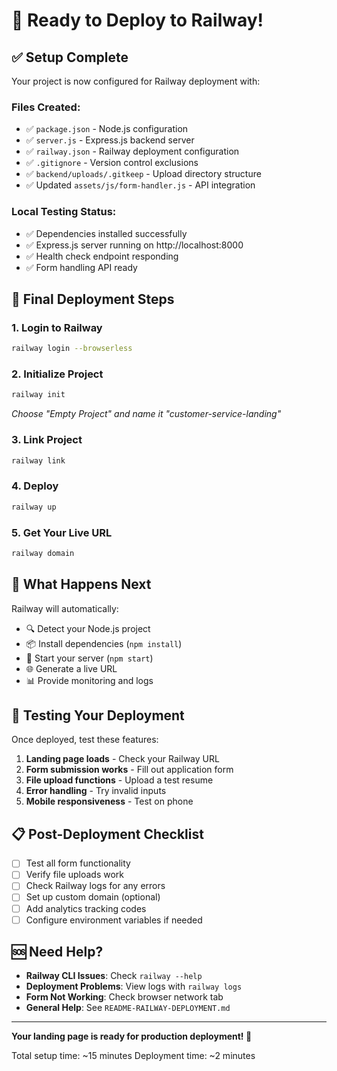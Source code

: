 # 🚀 Ready to Deploy to Railway!

## ✅ Setup Complete

Your project is now configured for Railway deployment with:

### Files Created:
- ✅ `package.json` - Node.js configuration
- ✅ `server.js` - Express.js backend server
- ✅ `railway.json` - Railway deployment configuration  
- ✅ `.gitignore` - Version control exclusions
- ✅ `backend/uploads/.gitkeep` - Upload directory structure
- ✅ Updated `assets/js/form-handler.js` - API integration

### Local Testing Status:
- ✅ Dependencies installed successfully
- ✅ Express.js server running on http://localhost:8000
- ✅ Health check endpoint responding
- ✅ Form handling API ready

## 🎯 Final Deployment Steps

### 1. Login to Railway
```bash
railway login --browserless
```

### 2. Initialize Project
```bash
railway init
```
*Choose "Empty Project" and name it "customer-service-landing"*

### 3. Link Project  
```bash
railway link
```

### 4. Deploy
```bash
railway up
```

### 5. Get Your Live URL
```bash
railway domain
```

## 🌟 What Happens Next

Railway will automatically:
- 🔍 Detect your Node.js project
- 📦 Install dependencies (`npm install`)
- 🚀 Start your server (`npm start`)
- 🌐 Generate a live URL
- 📊 Provide monitoring and logs

## 🧪 Testing Your Deployment

Once deployed, test these features:
1. **Landing page loads** - Check your Railway URL
2. **Form submission works** - Fill out application form
3. **File upload functions** - Upload a test resume
4. **Error handling** - Try invalid inputs
5. **Mobile responsiveness** - Test on phone

## 📋 Post-Deployment Checklist

- [ ] Test all form functionality
- [ ] Verify file uploads work
- [ ] Check Railway logs for any errors
- [ ] Set up custom domain (optional)
- [ ] Add analytics tracking codes
- [ ] Configure environment variables if needed

## 🆘 Need Help?

- **Railway CLI Issues**: Check `railway --help`
- **Deployment Problems**: View logs with `railway logs`
- **Form Not Working**: Check browser network tab
- **General Help**: See `README-RAILWAY-DEPLOYMENT.md`

---

**Your landing page is ready for production deployment! 🎉**

Total setup time: ~15 minutes
Deployment time: ~2 minutes 